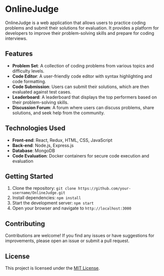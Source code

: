 # OnlineJudge

OnlineJudge is a web application that allows users to practice coding problems and submit their solutions for evaluation. It provides a platform for developers to improve their problem-solving skills and prepare for coding interviews.

## Features

- **Problem Set**: A collection of coding problems from various topics and difficulty levels.
- **Code Editor**: A user-friendly code editor with syntax highlighting and code formatting.
- **Code Submission**: Users can submit their solutions, which are then evaluated against test cases.
- **Leaderboard**: A leaderboard that displays the top performers based on their problem-solving skills.
- **Discussion Forum**: A forum where users can discuss problems, share solutions, and seek help from the community.

## Technologies Used

- **Front-end**: React, Redux, HTML, CSS, JavaScript
- **Back-end**: Node.js, Express.js
- **Database**: MongoDB
- **Code Evaluation**: Docker containers for secure code execution and evaluation

## Getting Started

1. Clone the repository: `git clone https://github.com/your-username/OnlineJudge.git`
2. Install dependencies: `npm install`
3. Start the development server: `npm start`
4. Open your browser and navigate to `http://localhost:3000`

## Contributing

Contributions are welcome! If you find any issues or have suggestions for improvements, please open an issue or submit a pull request.

## License

This project is licensed under the [MIT License](LICENSE).
